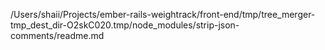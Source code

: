 /Users/shaii/Projects/ember-rails-weightrack/front-end/tmp/tree_merger-tmp_dest_dir-O2skC020.tmp/node_modules/strip-json-comments/readme.md